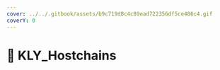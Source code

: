 ```yaml
---
cover: ../../.gitbook/assets/b9c719d8c4c89ead722356df5ce486c4.gif
coverY: 0
---
```


# 🎩 KLY\_Hostchains

